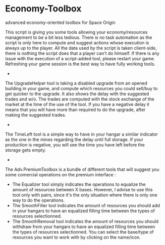 # Economy-Toolbox
advanced economy-oriented toolbox for Space Origin

This script is giving you some tools allowing your economy/resources management to be a bit less tedious.
There is no task automation as the script is only here to compute and suggest actions whose execution is always up to the player.
All the data used by the script is taken client-side, there is nothing the script does that a player can't do himself.
If there is any issue with the execution of a script-added tool, please restart your game. Refreshing your game session is the best way to have fully working tools.

-

The UpgradeHelper tool is taking a disabled upgrade from an opened building in your game, and compute which resources you could sell/buy to get quicker to the upgrade. It also shows the delay with the suggested trades and w/o.
The trades are computed with the stock exchange of the market at the time of the use of the tool.
If you have a negative delay it means that you will have more than required to do the upgrade, after making the suggested trades.

-

The TimeLeft tool is a simple way to have in your hangar a similar indicator as the one in the mines regarding the delay until full storage. If your production is negative, you will see the time you have left before the storage gets empty.

-

The Adv.PremiumToolbox is a bundle of different tools that will suggest you some comercial operations on the premium interface :
- The Equalizer tool simply indicates the operations to equalize the amount of resources between X bases. However, I advise to use this tool only with pairs, since it's the only situation where there is only one way to do the operations.
- The SmoothFiller tool indicates the amount of resources you should add in your hangars to have an equalized filling time between the types of resources selectionned.
- The SmoothRemoval tool indicates the amount of resources you should withdraw from your hangars to have an equalized filling time between the types of resources selectionned.
You can select the base/type of resources you want to work with by clicking on the name/icon.
